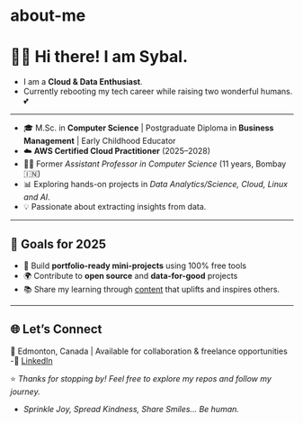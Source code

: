 # about-me
# 👩‍💻 Hi there! I am Sybal.

  - I am a **Cloud & Data Enthusiast**.  
  - Currently rebooting my tech career while raising two wonderful humans. 💕
---
- 🎓 M.Sc. in **Computer Science** | Postgraduate Diploma in **Business Management** | Early Childhood Educator 
- ☁️ **AWS Certified Cloud Practitioner** (2025–2028)  
- 👩‍🏫 Former *Assistant Professor in Computer Science* (11 years, Bombay 🇮🇳)
- 📊 Exploring hands-on projects in *Data Analytics/Science, Cloud, Linux and AI*.  
- 💡 Passionate about extracting insights from data. 
---
## 🎯 Goals for 2025

- 📁 Build **portfolio-ready mini-projects** using 100% free tools  
- 🌍 Contribute to **open source** and **data-for-good** projects  
- 📚 Share my learning through [content](https://www.instagram.com/thecareerreboot/) that uplifts and inspires others.

---

## 🌐 Let’s Connect  
📍 Edmonton, Canada | Available for collaboration & freelance opportunities  
     -🔗 [LinkedIn](https://www.linkedin.com/in/sybaldias/)  


⭐️ *Thanks for stopping by! Feel free to explore my repos and follow my journey.*   
-  *Sprinkle Joy, Spread Kindness, Share Smiles... Be human.*
